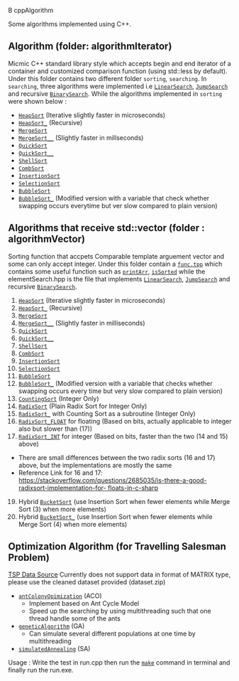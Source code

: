 B cppAlgorithm

Some algorithms implemented using C++.

## Algorithm (folder: algorithmIterator)
Micmic C++ standard library style which accepts begin and end iterator of a container and customized comparison function (using std::less by default). 
Under this folder contains two different folder `sorting`, `searching`. In `searching`, three algorithms were implemented i.e [`LinearSearch`](algorithmIterator/searching/elementSearch.tpp), [`JumpSearch`](algorithmIterator/searching/elementSearch.tpp) and recursive [`BinarySearch`](algorithmIterator/searching/elementSearch.tpp).
While the algorithms implemented in `sorting` were shown below :
- [`HeapSort`](algorithmIterator/sorting/selectionSort.tpp) (Iterative slightly faster in microseconds)
- [`HeapSort_`](algorithmIterator/sorting/selectionSort_.tpp) (Recursive)
- [`MergeSort`](algorithmIterator/sorting/mergeSort.tpp)
- [`MergeSort__`](algorithmIterator/sorting/mergeSort.tpp) (Slightly faster in millseconds)
- [`QuickSort`](algorithmIterator/sorting/quickSort.tpp)
- [`QuickSort__`](algorithmIterator/sorting/quickSort.tpp)
- [`ShellSort`](algorithmIterator/sorting/insertionSort.tpp)
- [`CombSort`](algorithmIterator/sorting/bubbleSort.tpp)
- [`InsertionSort`](algorithmIterator/sorting/insertionSort.tpp)
- [`SelectionSort`](algorithmIterator/sorting/selectionSort.tpp)
- [`BubbleSort`](algorithmIterator/sorting/bubbleSort.tpp)
- [`BubbleSort_`](algorithmIterator/sorting/bubbleSort.tpp) (Modified version with a variable that check whether swapping occurs everytime but ver slow compared to plain version)


## Algorithms that receive std::vector (folder : algorithmVector)

Sorting function that accpets Comparable template arguement vector and some can only accept integer.
Under this folder contain a [`func.tpp`](algorithmVector/func.tpp) which contains some useful function such as [`printArr`](algorithmVector/func.tpp), [`isSorted`](algorithmVector/func.tpp) while the elementSearch.hpp
is the file that implements [`LinearSearch`](algorithmVector/searching/elementSearch.tpp), [`JumpSearch`](algorithmVector/searching/elementSearch.tpp) and recursive [`BinarySearch`](algorithmVector/searching/elementSearch.tpp).
1. [`HeapSort`](algorithmVector/sorting/selectionSort.tpp) (Iterative slightly faster in microseconds)
2. [`HeapSort_`](algorithmVector/sorting/selectionSort.tpp) (Recursive)
3. [`MergeSort`](algorithmVector/sorting/mergeSort.tpp)
4. [`MergeSort__`](algorithmVector/sorting/mergeSort.tpp) (Slightly faster in milliseconds)
5. [`QuickSort`](algorithmVector/sorting/quickSort.tpp)
6. [`QuickSort__`](algorithmVector/sorting/quickSort.tpp)
7. [`ShellSort`](algorithmVector/sorting/insertionSort.tpp)
8. [`CombSort`](algorithmVector/sorting/bubbleSort.tpp)
9. [`InsertionSort`](algorithmVector/sorting/insertionSort.tpp)
10. [`SelectionSort`](algorithmVector/sorting/selectionSort.tpp)
11. [`BubbleSort`](algorithmVector/sorting/bubbleSort.tpp)
12. [`BubbleSort_`](algorithmVector/sorting/bubbleSort.tpp) (Modified version with a variable that checks whether swapping occurs every time but very slow compared to plain version)
13. [`CountingSort`](algorithmVector/sorting/countingSort.tpp) (Integer Only)
14. [`RadixSort`](algorithmVector/sorting/radixSort.tpp) (Plain Radix Sort for Integer Only)
15. [`RadixSort_`](algorithmVector/sorting/radixSort.tpp) with Counting Sort as a subroutine (Integer Only)
16. [`RadixSort_FLOAT`](algorithmVector/sorting/radixSort.tpp) for floating (Based on bits, actually applicable to integer also but slower than (17))
17. [`RadixSort_INT`](algorithmVector/sorting/radixSort.tpp) for integer (Based on bits, faster than the two (14 and 15) above)
  - There are small differences between the two radix sorts (16 and 17) above, but the implementations are mostly the same
  - Reference Link for 16 and 17: [https://stackoverflow.com/questions/2685035/is-there-a-good-radixsort-implementation-for-
    floats-in-c-sharp](https://stackoverflow.com/questions/2685035/is-there-a-good-radixsort-implementation-for-floats-in-c-sharp)
19. Hybrid [`BucketSort`](algorithmVector/sorting/bucketSort.tpp) (use Insertion Sort when fewer elements while Merge Sort (3) when more elements)
20. Hybrid [`BucketSort_`](algorithmVector/sorting/bucketSort.tpp) (use Insertion Sort when fewer elements while Merge Sort (4) when more elements)

## Optimization Algorithm (for Travelling Salesman Problem)
[TSP Data Source](http://comopt.ifi.uni-heidelberg.de/software/TSPLIB95/tsp/)
Currently does not support data in format of MATRIX type, please use the cleaned dataset provided (dataset.zip)
- [`antColonyOpimization`](tspAlgorithm/antColonyOptimization.cpp) (ACO)
  - Implement based on Ant Cycle Model
  - Speed up the searching by using multithreading such that one thread handle some of the ants
- [`geneticAlgorithm`](tspAlgorithm/geneticAlgorithm.cpp) (GA)
  - Can simulate several different populations at one time by multithreading
- [`simulatedAnnealing`](tspAlgorithm/simulatedAnnealing.cpp) (SA)


Usage :
Write the test in run.cpp then run the [`make`](tspAlgorithm/Makefile) command in terminal and finally run the run.exe.
